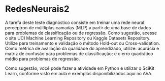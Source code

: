 # RedesNeurais2

A tarefa deste teste diagnóstico consiste em treinar uma rede neural perceptron de múltliplas camadas (MLP) a partir de uma base de dados para problemas de classificação ou de regressão. Como sugestão, acesse o site UCI Machine Learning Repository ou Kaggle Datasets Repository. Utilize para treinamento e validação o método Hold-out ou Cross-validation. Como métrica de avaliação da qualidade do aprendizado, utilize: acurácia e matriz de confusão para problemas de classificação; e o erro quadrático médio para problemas de regressão.

Como sugestão, você pode fazer a atividade em Python e utilizar o SciKit Learn, conforme visto em aula e exemplos disponibilizados aqui no AVA.
